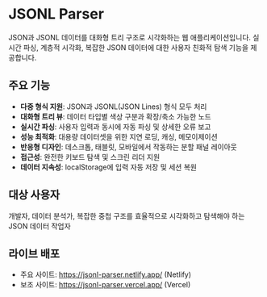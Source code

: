 # JSONL Parser

JSON과 JSONL 데이터를 대화형 트리 구조로 시각화하는 웹 애플리케이션입니다. 실시간 파싱, 계층적 시각화, 복잡한 JSON 데이터에 대한 사용자 친화적 탐색 기능을 제공합니다.

## 주요 기능

- **다중 형식 지원**: JSON과 JSONL(JSON Lines) 형식 모두 처리
- **대화형 트리 뷰**: 데이터 타입별 색상 구분과 확장/축소 가능한 노드
- **실시간 파싱**: 사용자 입력과 동시에 자동 파싱 및 상세한 오류 보고
- **성능 최적화**: 대용량 데이터셋을 위한 지연 로딩, 캐싱, 메모이제이션
- **반응형 디자인**: 데스크톱, 태블릿, 모바일에서 작동하는 분할 패널 레이아웃
- **접근성**: 완전한 키보드 탐색 및 스크린 리더 지원
- **데이터 지속성**: localStorage에 입력 자동 저장 및 세션 복원

## 대상 사용자

개발자, 데이터 분석가, 복잡한 중첩 구조를 효율적으로 시각화하고 탐색해야 하는 JSON 데이터 작업자

## 라이브 배포

- 주요 사이트: https://jsonl-parser.netlify.app/ (Netlify)
- 보조 사이트: https://jsonl-parser.vercel.app/ (Vercel)